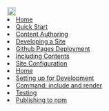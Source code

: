 <navbar placement="top" type="inverse">
  <a slot="brand" href="{{baseUrl}}/index.html" title="Home" class="navbar-brand"><img src="{{baseUrl}}/images/logo-darkbackground.png" height="20" /></a>  
  <dropdown text="User Guide">
    <li><a href="{{baseUrl}}/userGuide/index.html">Home</a></li>
    <li><a href="{{baseUrl}}/userGuide/userQuickStart.html">Quick Start</a></li>
    <li><a href="{{baseUrl}}/userGuide/contentAuthoring.html">Content Authoring</a></li>
    <li><a href="{{baseUrl}}/userGuide/developingASite.html">Developing a Site</a></li>
    <li><a href="{{baseUrl}}/userGuide/ghpagesDeployment.html">Github Pages Deployment</a></li>
    <li><a href="{{baseUrl}}/userGuide/includingContents.html">Including Contents</a></li>
    <li><a href="{{baseUrl}}/userGuide/siteConfiguration.html">Site Configuration</a></li>
  </dropdown>
  <dropdown text="Developer Guide">
  <li><a href="{{baseUrl}}/developerGuide/index.html">Home</a></li>
  <li><a href="{{baseUrl}}/developerGuide/settingUp.html">Setting up for Development</a></li>
  <li><a href="{{baseUrl}}/developerGuide/includeAndRender.html">Command: include and render</a></li>
  <li><a href="{{baseUrl}}/developerGuide/testing.html">Testing</a></li>
  <li><a href="{{baseUrl}}/developerGuide/publishing.html">Publishing to npm</a></li>
  </dropdown>  
</navbar>
